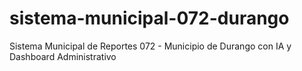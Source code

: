 # sistema-municipal-072-durango
Sistema Municipal de Reportes 072 - Municipio de Durango con IA y Dashboard Administrativo
